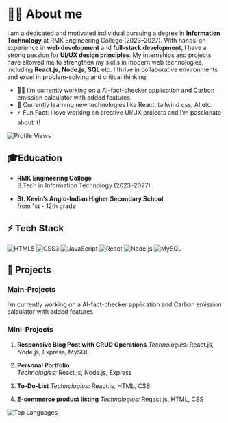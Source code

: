 

# 👩‍💻 About me
I am a dedicated and motivated individual pursuing a degree in **Information Technology** at RMK Engineering College (2023–2027). With hands-on experience in **web development** and **full-stack development**, I have a strong passion for **UI/UX design principles**. My internships and projects have allowed me to strengthen my skills in modern web technologies, including **React.js**, **Node.js**, **SQL** etc. I thrive in collaborative environments and excel in problem-solving and critical thinking.
 
- 👩‍💻 I’m currently working on a AI-fact-checker application and Carbon emission calculator with added features.
- 🌱 Currently learning new technologies like React, tailwind css, AI etc.  
- ⚡ Fun Fact: I love working on creative UI/UX projects and I'm passionate about it!

![Profile Views](https://komarev.com/ghpvc/?username=Agila-A)


## 🎓Education

- **RMK Engineering College**  
  B.Tech in Information Technology (2023–2027)

- **St. Kevin’s Anglo-Indian Higher Secondary School**  
  from 1st - 12th grade



## ⚡ Tech Stack  
![HTML5](https://img.shields.io/badge/-HTML5-E34F26?style=flat-square&logo=html5&logoColor=white)
![CSS3](https://img.shields.io/badge/-CSS3-1572B6?style=flat-square&logo=css3)
![JavaScript](https://img.shields.io/badge/-JavaScript-F7DF1E?style=flat-square&logo=javascript&logoColor=black)
![React](https://img.shields.io/badge/-React-61DAFB?style=flat-square&logo=react)
![Node.js](https://img.shields.io/badge/-Node.js-339933?style=flat-square&logo=node.js&logoColor=white)
![MySQL](https://img.shields.io/badge/-MySQL-4479A1?style=flat-square&logo=mysql&logoColor=white)



## 🌱 Projects

### Main-Projects

I’m currently working on a AI-fact-checker application and Carbon emission calculator with added features


### Mini-Projects  
 
1. **Responsive Blog Post with CRUD Operations**
   *Technologies:* React.js, Node.js, Express, MySQL  
   
2. **Personal Portfolio**  
   *Technologies:* React.js, Node.js, Express
  
3. **To-Do-List**
   *Technologies:* React.js, HTML, CSS

4. **E-commerce product listing**
   *Technologies:* Reqact.js, HTML, CSS
   

![Top Languages](https://github-readme-stats.vercel.app/api/top-langs/?username=Agila-A&layout=compact)

